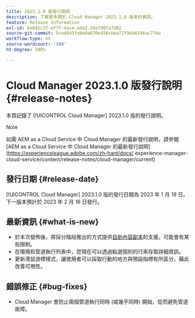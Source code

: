 ```yaml
---
title: 2023.1.0 版發行說明
description: 了解更多關於 Cloud Manager 2023.1.0 版本的資訊。
feature: Release Information
exl-id: be841c37-ef7f-4ace-ada2-20ef98fa7d82
source-git-commit: 5ced643fabe0a670e456cbea72f9da8196ac774a
workflow-type: ht
source-wordcount: '160'
ht-degree: 100%

---
```


# Cloud Manager 2023.1.0 版發行說明 {#release-notes}

本頁記錄了 [!UICONTROL Cloud Manager] 2023.1.0 版的發行說明。

>[!NOTE]
>
>如需 AEM as a Cloud Service 中 Cloud Manager 的最新發行說明，請參閱 [AEM as a Cloud Service 中 Cloud Manager 的最新發行說明](https://experienceleague.adobe.com/zh-hant/docs/ experience-manager-cloud-service/content/release-notes/cloud-manager/current)

## 發行日期 {#release-date}

[!UICONTROL Cloud Manager] 2023.1.0 版的發行日期為 2023 年 1 月 19 日。下一版本預計於 2023 年 2 月 16 日發行。

## 最新資訊 {#what-is-new}

* 於本次發佈後，將採分階段推出的方式提供[自助內容副本](/help/using/content-copy.md)的支援。可能會有某些限制。
* 在環境和管道執行列表中，您現在可以透過點選個別的行來存取詳細資訊。
* 更新滑鼠游標樣式，讓使用者可以採取行動的地方與預設指標有所區分，藉此改善可用性。

## 錯誤修正 {#bug-fixes}

* Cloud Manager 會防止兩個管道執行同時 (或幾乎同時) 開始，從而避免管道故障。
